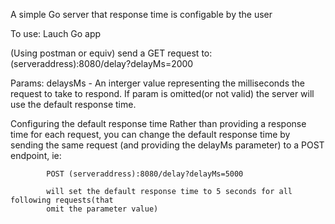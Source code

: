A simple Go server that response time is configable by the user


To use:
Lauch Go app

(Using postman or equiv) send a GET request to: (serveraddress):8080/delay?delayMs=2000

Params:
delaysMs - An interger value representing the milliseconds the request to take to respond.
           If param is omitted(or not valid) the server will use the default response time.

Configuring the default response time
            Rather than providing a response time for each request, you can change the 
            default response time by sending the same request (and providing the delayMs 
            parameter) to a POST endpoint, ie:

            POST (serveraddress):8080/delay?delayMs=5000 

            will set the default response time to 5 seconds for all following requests(that
            omit the parameter value)
